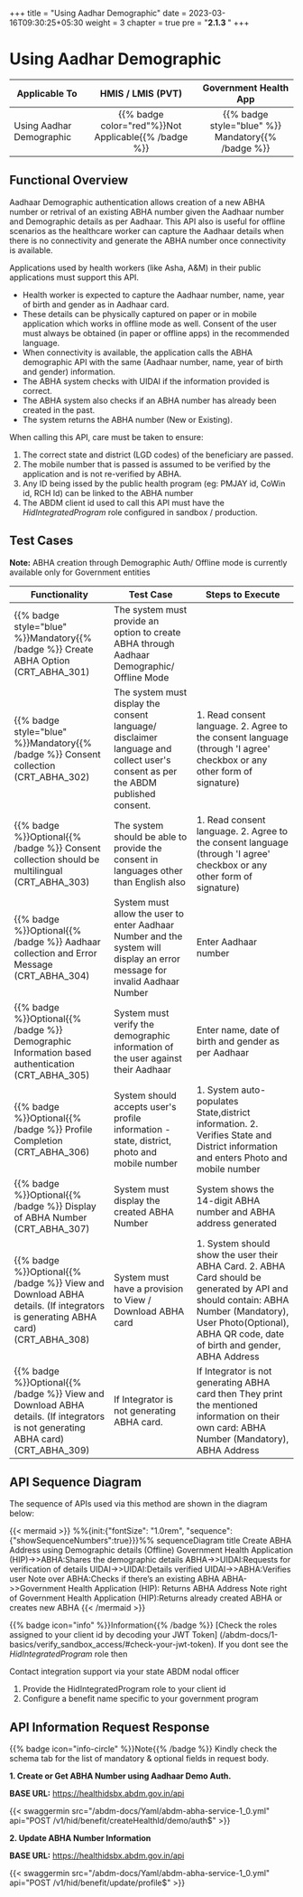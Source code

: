 +++
title = "Using Aadhar Demographic"
date = 2023-03-16T09:30:25+05:30
weight = 3
chapter = true
pre = "<b>2.1.3 </b>"
+++

# Using Aadhar Demographic
|  Applicable To                             |   HMIS / LMIS (PVT)  |   Government Health App  |     
|-------------------------------|:----------------------:|:--------------------:|
|   Using Aadhar Demographic                      |  {{% badge color="red"%}}Not Applicable{{% /badge %}}       |  {{% badge style="blue" %}} Mandatory{{% /badge %}}        |  


## Functional Overview

Aadhaar Demographic authentication allows creation of a new ABHA number or retrival of an existing ABHA number given the Aadhaar number and Demographic details as per Aadhaar. This API also is useful for offline scenarios as the healthcare worker can capture the Aadhaar details when there is no connectivity and generate the ABHA number once connectivity is available. 

Applications used by health workers (like Asha, A&M) in their public applications must support this API. 

- Health worker is expected to capture the Aadhaar number, name, year of birth and gender as in Aadhaar card.
- These details can be physically captured on paper or in mobile application which works in offline mode as well. Consent of the user must always be obtained (in paper or offline apps) in the recommended language.
- When connectivity is available, the application calls the ABHA demographic API with the same (Aadhaar number, name, year of birth and gender) information.
- The ABHA system checks with UIDAI if the information provided is correct.
- The ABHA system also checks if an ABHA number has already been created in the past.
- The system returns the ABHA number (New or Existing).

When calling this API, care must be taken to ensure:
1. The correct state and district (LGD codes) of the beneficiary are passed.
2. The mobile number that is passed is assumed to be verified by the application and is not re-verified by ABHA.
3. Any ID being issed by the public health program (eg: PMJAY id, CoWin id, RCH Id) can be linked to the ABHA number
4. The ABDM client id used to call this API must have the *HidIntegratedProgram* role configured in sandbox / production.

## Test Cases

**Note:** ABHA creation through Demographic Auth/ Offline mode is currently available only for Government entities

|Functionality|Test Case|Steps to Execute|
| ----- | --- | ----- |
{{% badge style="blue" %}}Mandatory{{% /badge %}} Create ABHA Option (CRT_ABHA_301)|The system must provide an option to create ABHA through Aadhaar Demographic/ Offline Mode|
{{% badge style="blue" %}}Mandatory{{% /badge %}} Consent collection (CRT_ABHA_302)| The system must display the  consent language/ disclaimer language and collect user's consent as per the ABDM published  consent.|1. Read consent language. 2. Agree to the consent language (through 'I agree' checkbox or any other form of signature)|
{{% badge %}}Optional{{% /badge %}} Consent collection should be multilingual  (CRT_ABHA_303)|The system should be able to provide the consent in languages other than English also|1. Read consent language. 2. Agree to the consent language (through 'I agree' checkbox or any other form of signature)|
{{% badge %}}Optional{{% /badge %}} Aadhaar collection and Error Message (CRT_ABHA_304)|System must allow the user to enter Aadhaar Number and the system will display an error message for invalid Aadhaar Number|Enter Aadhaar number|
{{% badge %}}Optional{{% /badge %}} Demographic Information based authentication (CRT_ABHA_305)|System must verify the demographic information of the user against their Aadhaar|Enter name, date of birth and gender as per Aadhaar|
{{% badge %}}Optional{{% /badge %}} Profile Completion (CRT_ABHA_306)|System should accepts user's profile information - state, district, photo and mobile number|1. System auto-populates State,district information. 2. Verifies State and District information and enters Photo and mobile number|
{{% badge %}}Optional{{% /badge %}} Display of ABHA Number (CRT_ABHA_307)|System must display the created ABHA Number|System shows the 14-digit ABHA number and ABHA  address  generated|
{{% badge %}}Optional{{% /badge %}} View and Download ABHA details. (If integrators is generating ABHA card)  (CRT_ABHA_308)|System must have a provision to View / Download ABHA card |1. System should show the user their ABHA Card. 2. ABHA Card should be generated by API and should contain: ABHA Number (Mandatory), User Photo(Optional), ABHA QR code, date of birth and gender, ABHA Address|
{{% badge %}}Optional{{% /badge %}} View and Download ABHA details. (If integrators  is not  generating ABHA card)  (CRT_ABHA_309)| If Integrator is not generating ABHA card.|If Integrator is not generating ABHA card then They print the mentioned information on their own card: ABHA Number (Mandatory), ABHA Address|

## API Sequence Diagram

The sequence of APIs used via this method are shown in the diagram below:

{{< mermaid >}}
%%{init:{"fontSize": "1.0rem", "sequence":{"showSequenceNumbers":true}}}%%
sequenceDiagram
title Create ABHA Address using Demographic details (Offline)
Government Health Application (HIP)->>ABHA:Shares the demographic details
ABHA->>UIDAI:Requests for verification of details
UIDAI->>UIDAI:Details verified
UIDAI->>ABHA:Verifies user
Note over ABHA:Checks if there’s an existing ABHA
ABHA->>Government Health Application (HIP): Returns ABHA Address
Note right of Government Health Application (HIP):Returns already created ABHA or creates new ABHA
{{< /mermaid >}}

{{% badge icon="info" %}}Information{{% /badge %}} [Check the roles assigned to your client id by decoding your JWT Token] (/abdm-docs/1-basics/verify_sandbox_access/#check-your-jwt-token). If you dont see the *HidIntegratedProgram* role then 

Contact integration support via your state ABDM nodal officer 
1. Provide the HidIntegratedProgram role to your client id
2. Configure a benefit name specific to your government program

## API Information Request Response 

{{% badge icon="info-circle" %}}Note{{% /badge %}} Kindly check the schema tab for the list of mandatory & optional fields in request body.

**1. Create or Get ABHA Number using Aadhaar Demo Auth.**

**BASE URL:** https://healthidsbx.abdm.gov.in/api

{{< swaggermin src="/abdm-docs/Yaml/abdm-abha-service-1_0.yml" api="POST /v1/hid/benefit/createHealthId/demo/auth$" >}}

**2. Update ABHA Number Information**

**BASE URL:** https://healthidsbx.abdm.gov.in/api

{{< swaggermin src="/abdm-docs/Yaml/abdm-abha-service-1_0.yml" api="POST /v1/hid/benefit/update/profile$" >}}
